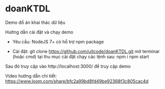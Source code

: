# doanKTDL
Demo đồ án khai thác dữ liệu

Hướng dẫn cài đặt và chạy demo

- Yêu cầu:
NodeJS 7+
có hỗ trợ npm package

- Cài đặt:
git clone https://github.com/uitcode/doanKTDL.git
mở terminar (hoặc cmd) tại thu mục cài đặt chạy các lệnh sau:
npm i
npm start

Sau đó truy cập vào http://localhost:3000/ để truy cập demo

Video hướng dẫn chi tiết: https://www.loom.com/share/bfc2a99bd8fd49be92368f3c805cac4d
